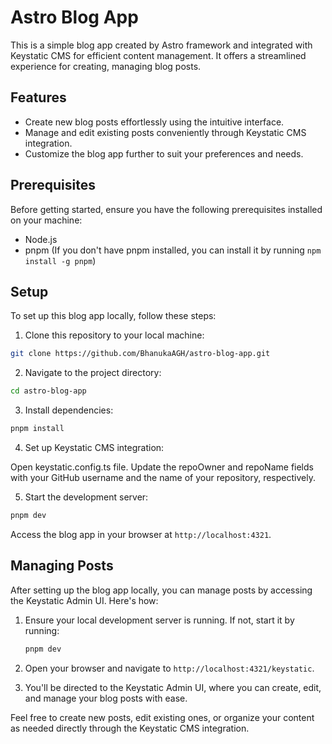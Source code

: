 # Astro Blog App

This is a simple blog app created by Astro framework and integrated with Keystatic CMS for efficient content management. It offers a streamlined experience for creating, managing blog posts.

## Features

- Create new blog posts effortlessly using the intuitive interface.
- Manage and edit existing posts conveniently through Keystatic CMS integration.
- Customize the blog app further to suit your preferences and needs.

## Prerequisites

Before getting started, ensure you have the following prerequisites installed on your machine:

- Node.js
- pnpm (If you don't have pnpm installed, you can install it by running `npm install -g pnpm`)

## Setup

To set up this blog app locally, follow these steps:

1. Clone this repository to your local machine:

 ```bash
git clone https://github.com/BhanukaAGH/astro-blog-app.git
```

2. Navigate to the project directory:

 ```bash
cd astro-blog-app
```

3. Install dependencies:

 ```bash
pnpm install
```

4. Set up Keystatic CMS integration:

Open keystatic.config.ts file.
Update the repoOwner and repoName fields with your GitHub username and the name of your repository, respectively.

5. Start the development server:

 ```bash
pnpm dev
```

Access the blog app in your browser at `http://localhost:4321`.

## Managing Posts

After setting up the blog app locally, you can manage posts by accessing the Keystatic Admin UI. Here's how:

1. Ensure your local development server is running. If not, start it by running:

    ```bash
    pnpm dev
    ```

2. Open your browser and navigate to `http://localhost:4321/keystatic`.

3. You'll be directed to the Keystatic Admin UI, where you can create, edit, and manage your blog posts with ease.

Feel free to create new posts, edit existing ones, or organize your content as needed directly through the Keystatic CMS integration.
